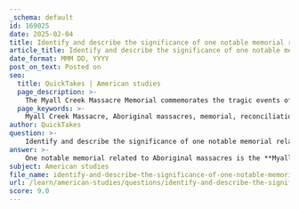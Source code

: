 ```yaml
---
_schema: default
id: 169025
date: 2025-02-04
title: Identify and describe the significance of one notable memorial related to Aboriginal massacres.
article_title: Identify and describe the significance of one notable memorial related to Aboriginal massacres.
date_format: MMM DD, YYYY
post_on_text: Posted on
seo:
  title: QuickTakes | American studies
  page_description: >-
    The Myall Creek Massacre Memorial commemorates the tragic events of June 10, 1838, when European settlers massacred 28 unarmed Aboriginal people. It symbolizes a pivotal moment in Australia's history, highlighting the first legal accountability for such crimes against Aboriginal people and serves as a space for reconciliation and reflection on historical injustices.
  page_keywords: >-
    Myall Creek Massacre, Aboriginal massacres, memorial, reconciliation, historical injustices, Australia, Aboriginal communities, legal accountability, collective remembrance, healing
author: QuickTakes
question: >-
    Identify and describe the significance of one notable memorial related to Aboriginal massacres.
answer: >-
    One notable memorial related to Aboriginal massacres is the **Myall Creek Massacre Memorial**. This memorial commemorates the tragic events of June 10, 1838, when a group of European settlers killed at least 28 unarmed Aboriginal people at Myall Creek Station in New South Wales. The massacre is significant not only for its brutality but also for the subsequent legal proceedings that followed, which were among the first instances in Australian history where white settlers were held accountable for the murder of Aboriginal people.\n\nThe Myall Creek Massacre Memorial stands out as a successful example of reconciliation efforts in Australia. Its unveiling involved the participation of descendants from both the victims and the perpetrators, symbolizing a shared acknowledgment of the past and a commitment to healing. This act of collective remembrance serves to honor the lives lost and to foster dialogue about the historical injustices faced by Aboriginal communities.\n\nThe significance of the Myall Creek Massacre Memorial extends beyond its immediate commemoration of the massacre; it represents a broader movement towards recognizing and addressing the historical narratives that have often marginalized Indigenous experiences. By facilitating a space for reflection and dialogue, the memorial contributes to ongoing reconciliation efforts and the pursuit of justice for Aboriginal peoples in Australia.
subject: American studies
file_name: identify-and-describe-the-significance-of-one-notable-memorial-related-to-aboriginal-massacres.md
url: /learn/american-studies/questions/identify-and-describe-the-significance-of-one-notable-memorial-related-to-aboriginal-massacres
score: 9.0
---
```


&nbsp;